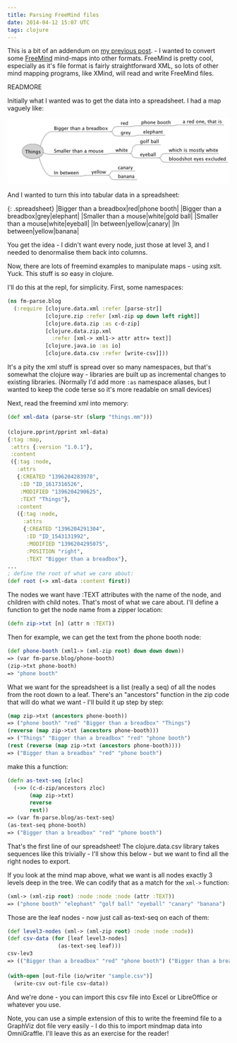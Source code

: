 ```yaml
---
title: Parsing FreeMind files
date: 2014-04-12 15:07 UTC
tags: clojure
---
```


This is a bit of an addendum on [my previous post](../2014-03-08-xml-for-fun-and-profit.html). - I wanted to convert some [FreeMind](http://freemind.sourceforge.net/wiki/index.php/Main_Page) mind-maps into other formats.  FreeMind is pretty cool, especially as it's file format is fairly straightforward XML, so lots of other mind mapping programs, like XMind, will read and write FreeMind files.

READMORE

Initially what I wanted was to get the data into a spreadsheet.  I had a map vaguely like:

![things mindmap](2014-04-12-parsing-freemind-files/things.png)

And I wanted to turn this into tabular data in a spreadsheet:

{: .spreadsheet}
|Bigger than a breadbox|red|phone booth|
|Bigger than a breadbox|grey|elephant|
|Smaller than a mouse|white|gold ball|
|Smaller than a mouse|white|eyeball|
|In between|yellow|canary|
|In between|yellow|banana|

You get the idea - I didn't want every node, just those at level 3, and I needed to denormalise them back into columns.

Now, there are lots of freemind examples to manipulate maps - using xslt. Yuck. This stuff is _so_ easy in clojure.

I'll do this at the repl, for simplicity.  First, some namespaces:

~~~clojure
(ns fm-parse.blog
  (:require [clojure.data.xml :refer [parse-str]]
            [clojure.zip :refer [xml-zip up down left right]]
            [clojure.data.zip :as c-d-zip]
            [clojure.data.zip.xml
              :refer [xml-> xml1-> attr attr= text]]
            [clojure.java.io :as io]
            [clojure.data.csv :refer [write-csv]]))
~~~

It's a pity the xml stuff is spread over so many namespaces, but that's somewhat the clojure way - libraries are built up as incremental changes to existing libraries.
(Normally I'd add more `:as` namespace aliases, but I wanted to keep the code terse so it's more readable on small devices)

Next, read the freemind xml into memory:

~~~clojure
(def xml-data (parse-str (slurp "things.mm")))

(clojure.pprint/pprint xml-data)
{:tag :map,
 :attrs {:version "1.0.1"},
 :content
 ({:tag :node,
   :attrs
   {:CREATED "1396204283978",
    :ID "ID_1617316526",
    :MODIFIED "1396204290625",
    :TEXT "Things"},
   :content
   ({:tag :node,
     :attrs
     {:CREATED "1396204291304",
      :ID "ID_1543131992",
      :MODIFIED "1396204295075",
      :POSITION "right",
      :TEXT "Bigger than a breadbox"},
...
; define the root of what we care about:
(def root (-> xml-data :content first))
~~~

The nodes we want have :TEXT attributes with the name of the node, and children with child notes.  That's most of what we care about.  I'll define a function to get the node name from a zipper location:

~~~clojure
(defn zip->txt [n] (attr n :TEXT))
~~~

Then for example, we can get the text from the phone booth node:

~~~clojure
(def phone-booth (xml1-> (xml-zip root) down down down))
=> (var fm-parse.blog/phone-booth)
(zip->txt phone-booth)
=> "phone booth"
~~~

What we want for the spreadsheet is a list (really a seq) of all the nodes from the root down to a leaf.  There's an "ancestors" function in the zip code that will do what we want - I'll build it up step by step:

~~~clojure
(map zip->txt (ancestors phone-booth))
=> ("phone booth" "red" "Bigger than a breadbox" "Things")
(reverse (map zip->txt (ancestors phone-booth)))
=> ("Things" "Bigger than a breadbox" "red" "phone booth")
(rest (reverse (map zip->txt (ancestors phone-booth))))
=> ("Bigger than a breadbox" "red" "phone booth")
~~~

make this a function:

~~~clojure
(defn as-text-seq [zloc]
  (->> (c-d-zip/ancestors zloc)
       (map zip->txt)
       reverse
       rest))
=> (var fm-parse.blog/as-text-seq)
(as-text-seq phone-booth)
=> ("Bigger than a breadbox" "red" "phone booth")
~~~

That's the first line of our spreadsheet!  The clojure.data.csv library takes sequences like this trivially - I'll show this below - but we want to find all the right nodes to export.

If you look at the mind map above, what we want is all nodes exactly 3 levels deep in the tree.  We can codify that as a match for the `xml->` function:

~~~clojure
(xml-> (xml-zip root) :node :node :node (attr :TEXT))
=> ("phone booth" "elephant" "golf ball" "eyeball" "canary" "banana")
~~~

Those are the leaf nodes - now just call as-text-seq on each of them:

~~~clojure
(def level3-nodes (xml-> (xml-zip root) :node :node :node))
(def csv-data (for [leaf level3-nodes]
                (as-text-seq leaf)))
csv-lev3
=> (("Bigger than a breadbox" "red" "phone booth") ("Bigger than a breadbox" "grey" "elephant") ("Smaller than a mouse" "white" "golf ball") ("Smaller than a mouse" "white" "eyeball") ("In between" "yellow" "canary") ("In between" "yellow" "banana"))

(with-open [out-file (io/writer "sample.csv")]
  (write-csv out-file csv-data))
~~~

And we're done - you can import this csv file into Excel or LibreOffice or whatever you use.

Note, you can use a simple extension of this to write the freemind file to a GraphViz dot file very easily - I do this to import mindmap data into OmniGraffle.  I'll leave this as an exercise for the reader!
